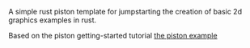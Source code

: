 A simple rust piston template for jumpstarting the creation of basic 2d graphics examples in rust. 

Based on the piston getting-started tutorial [the piston example](https://github.com/PistonDevelopers/Piston-Tutorials/tree/master/getting-started)
